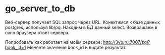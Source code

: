 # go_server_to_db

Веб-сервер получает SQL запрос через URL. 
Конектимся к базе данных postgres, используя lib/pq.
Находим в БД данный select. 
Возвращаем в окно браузера ответ сервера. 

Попробовать как работает на моём сервере:
http://3vb.ru:7007/sql?book_id=1
Меняете значение book_id  и видите результат. 

